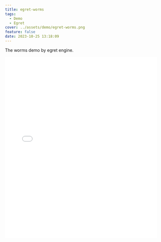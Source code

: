 ```yaml
---
title: egret-worms
tags:
  - Demo
  - Egret
cover: ../assets/demo/egret-worms.png
feature: false
date: 2023-10-25 13:18:09
---
```

The worms demo by egret engine.
<iframe
width=100%
height=600
src='../assets/demo/egret-worms/index.html'
frameborder=0
></iframe>